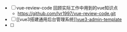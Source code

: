- [ ] vue-review-code 回顾实际工作中用到的vue知识点
	- https://github.com/lvr1997/vue-review-code.git
- [ ] [[vue3搭建通用后台管理系统]][vue3-admin-template](https://github.com/lvr1997/vue3-admin-template)
- [ ] 